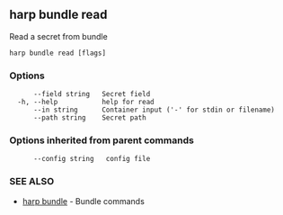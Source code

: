 ## harp bundle read

Read a secret from bundle

```
harp bundle read [flags]
```

### Options

```
      --field string   Secret field
  -h, --help           help for read
      --in string      Container input ('-' for stdin or filename)
      --path string    Secret path
```

### Options inherited from parent commands

```
      --config string   config file
```

### SEE ALSO

* [harp bundle](harp_bundle.md)	 - Bundle commands

